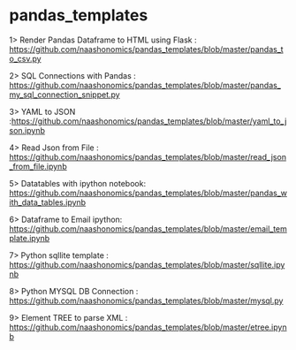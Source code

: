 # pandas_templates
1> Render Pandas Dataframe to HTML using Flask : https://github.com/naashonomics/pandas_templates/blob/master/pandas_to_csv.py

2> SQL Connections with Pandas : https://github.com/naashonomics/pandas_templates/blob/master/pandas_my_sql_connection_snippet.py 

3> YAML to JSON :https://github.com/naashonomics/pandas_templates/blob/master/yaml_to_json.ipynb 

4> Read Json from File : https://github.com/naashonomics/pandas_templates/blob/master/read_json_from_file.ipynb 

5> Datatables with ipython notebook:  https://github.com/naashonomics/pandas_templates/blob/master/pandas_with_data_tables.ipynb 

6> Dataframe to Email ipython: https://github.com/naashonomics/pandas_templates/blob/master/email_template.ipynb 

7> Python sqllite template : https://github.com/naashonomics/pandas_templates/blob/master/sqllite.ipynb 

8> Python MYSQL DB Connection : https://github.com/naashonomics/pandas_templates/blob/master/mysql.py 

9> Element TREE to parse XML :  https://github.com/naashonomics/pandas_templates/blob/master/etree.ipynb
